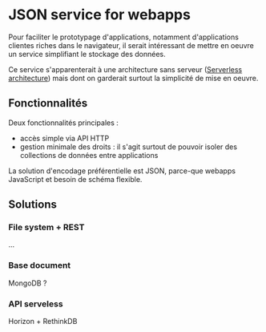 # JSON service for webapps

Pour faciliter le prototypage d'applications, notamment d'applications clientes riches dans le navigateur, il serait intéressant de mettre en oeuvre un service simplifiant le stockage des données.

Ce service s'apparenterait à une architecture sans serveur ([Serverless architecture](http://martinfowler.com/articles/serverless.html)) mais dont on garderait surtout la simplicité de mise en oeuvre.

## Fonctionnalités

Deux fonctionnalités principales :

- accès simple via API HTTP
- gestion minimale des droits : il s'agit surtout de pouvoir isoler des collections de données entre applications

La solution d'encodage préférentielle est JSON, parce-que webapps JavaScript et besoin de schéma flexible.

## Solutions

### File system + REST

...

### Base document

MongoDB ?

### API serveless

Horizon + RethinkDB
